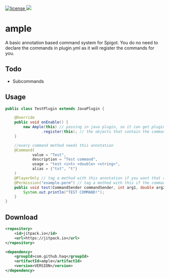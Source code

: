 [![license](https://img.shields.io/github/license/mashape/apistatus.svg) ](LICENSE)
[![](https://jitpack.io/v/haq/ample.svg)](https://jitpack.io/#haq/ample)

# ample

A basic annotation based command system for Spigot. You do no need to declare the commands in plugin.yml as it will
register the commands for you.

## Todo

* Subcommands

## Usage

```java
public class TestPlugin extends JavaPlugin {

    @Override
    public void onEnable() {
        new Ample(this) // passing in java plugin, so it can get plugin name
                .register(this); // the objects that contain the command annotated methods
    }

    //every command method needs this annotation
    @Command(
            value = "Test",
            description = "Test command",
            usage = "test <int> <double> <string>",
            alias = {"tst", "t"}
    )
    @PlayerOnly // tag a method with this annotation if you want that command to be run by a player only
    @Permission("example.perm") // tag a method with this if the command has a permission requirement
    public void test(CommandSender commandSender, int arg1, double arg2, String arg3) {
        System.out.println("TEST COMMAND!");
    }
}
```

## Download

```xml
<repository>
    <id>jitpack.io</id>
    <url>https://jitpack.io</url>
</repository>
```

```xml
<dependency>
    <groupId>com.github.haq</groupId>
    <artifactId>ample</artifactId>
    <version>VERSION</version>
</dependency>
```